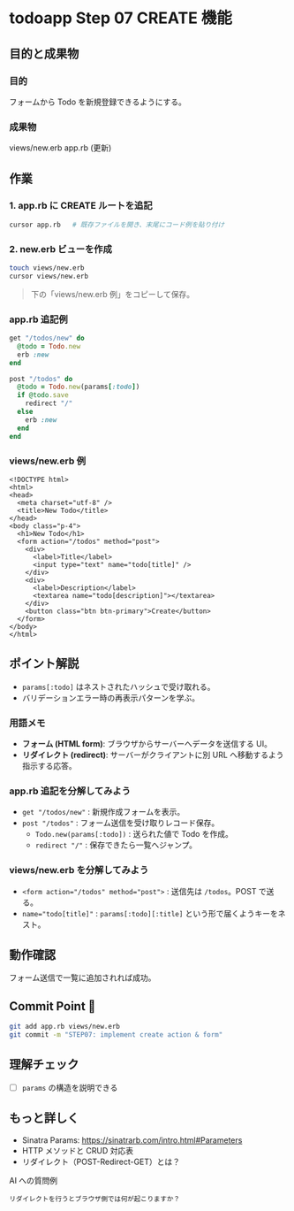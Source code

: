 # todoapp Step 07 CREATE 機能

## 目的と成果物

### 目的
フォームから Todo を新規登録できるようにする。

### 成果物
views/new.erb
app.rb (更新)


## 作業
### 1. app.rb に CREATE ルートを追記
```bash
cursor app.rb   # 既存ファイルを開き、末尾にコード例を貼り付け
```

### 2. new.erb ビューを作成
```bash
touch views/new.erb
cursor views/new.erb
```
> 下の「views/new.erb 例」をコピーして保存。

### app.rb 追記例
```ruby
get "/todos/new" do
  @todo = Todo.new
  erb :new
end

post "/todos" do
  @todo = Todo.new(params[:todo])
  if @todo.save
    redirect "/"
  else
    erb :new
  end
end
```

### views/new.erb 例
```erb
<!DOCTYPE html>
<html>
<head>
  <meta charset="utf-8" />
  <title>New Todo</title>
</head>
<body class="p-4">
  <h1>New Todo</h1>
  <form action="/todos" method="post">
    <div>
      <label>Title</label>
      <input type="text" name="todo[title]" />
    </div>
    <div>
      <label>Description</label>
      <textarea name="todo[description]"></textarea>
    </div>
    <button class="btn btn-primary">Create</button>
  </form>
</body>
</html>
``` 


## ポイント解説
- `params[:todo]` はネストされたハッシュで受け取れる。
- バリデーションエラー時の再表示パターンを学ぶ。

### 用語メモ
- **フォーム (HTML form)**: ブラウザからサーバーへデータを送信する UI。
- **リダイレクト (redirect)**: サーバーがクライアントに別 URL へ移動するよう指示する応答。


### app.rb 追記を分解してみよう
- `get "/todos/new"` : 新規作成フォームを表示。
- `post "/todos"` : フォーム送信を受け取りレコード保存。
  - `Todo.new(params[:todo])` : 送られた値で Todo を作成。
  - `redirect "/"` : 保存できたら一覧へジャンプ。

### views/new.erb を分解してみよう
- `<form action="/todos" method="post">` : 送信先は `/todos`。POST で送る。
- `name="todo[title]"` : `params[:todo][:title]` という形で届くようキーをネスト。 


## 動作確認
フォーム送信で一覧に追加されれば成功。

## Commit Point 🚩
```bash
git add app.rb views/new.erb
git commit -m "STEP07: implement create action & form"
```

## 理解チェック
- [ ] `params` の構造を説明できる


## もっと詳しく

- Sinatra Params: https://sinatrarb.com/intro.html#Parameters
- HTTP メソッドと CRUD 対応表
- リダイレクト（POST-Redirect-GET）とは？

AI への質問例
```
リダイレクトを行うとブラウザ側では何が起こりますか？
```
